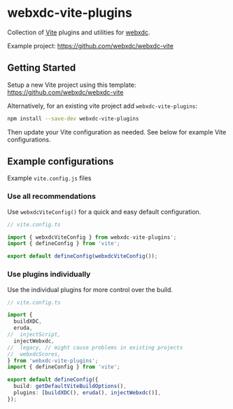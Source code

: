 # webxdc-vite-plugins

Collection of [Vite](https://vitejs.dev/) plugins and utilities for [webxdc](https://webxdc.org/).

Example project: <https://github.com/webxdc/webxdc-vite>

## Getting Started

Setup a new Vite project using this template: <https://github.com/webxdc/webxdc-vite>

Alternatively, for an existing vite project add `webxdc-vite-plugins`:

```bash
npm install --save-dev webxdc-vite-plugins
```

Then update your Vite configuration as needed. See below for example Vite configurations.

## Example configurations

Example `vite.config.js` files

### Use all recommendations

Use `webxdcViteConfig()` for a quick and easy default configuration.

```ts
// vite.config.ts

import { webxdcViteConfig } from webxdc-vite-plugins';
import { defineConfig } from 'vite';

export default defineConfig(webxdcViteConfig());
```

### Use plugins individually

Use the individual plugins for more control over the build.

```ts
// vite.config.ts

import {
  buildXDC,
  eruda,
//  injectScript,
  injectWebxdc,
//  legacy, // might cause problems in existing projects
//  webxdcScores,
} from 'webxdc-vite-plugins';
import { defineConfig } from 'vite';

export default defineConfig({
  build: getDefaultViteBuildOptions(),
  plugins: [buildXDC(), eruda(), injectWebxdc()],
});
```
